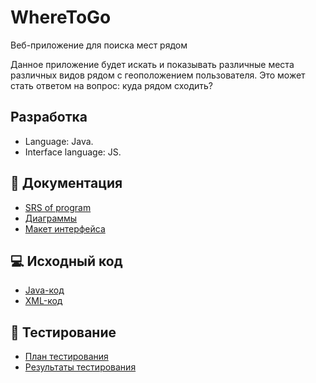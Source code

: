 # WhereToGo

Веб-приложение для поиска мест рядом

Данное приложение будет искать и показывать различные места различных видов рядом с геоположением пользователя. Это может стать ответом на вопрос: куда рядом сходить?

## Разработка
* Language: Java.  
* Interface language: JS.

## 📑 Документация
* [SRS of program](https://github.com/KirillLin/WhereToGo/blob/main/docs/src/SRS.md)
* [Диаграммы]()  
* [Макет интерфейса](https://github.com/KirillLin/WhereToGo/blob/main/docs/mock)

## 💻 Исходный код

- [Java-код]()
- [XML-код]()  

## 🧪 Тестирование

- [План тестирования]()
- [Результаты тестирования]()  